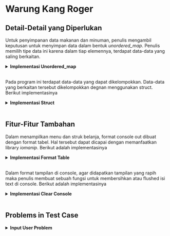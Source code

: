 # Warung Kang Roger

## Detail-Detail yang Diperlukan

Untuk penyimpanan data makanan dan minuman, penulis mengambil keputusan untuk menyimpan data dalam bentuk *unordered_map*. Penulis memilih tipe data ini karena dalam tiap elemennya, terdapat data-data yang saling berkaitan.

<details><summary><b>Implementasi Unordered_map</b></summary>

```cpp
std::unordered_map<std::string, Menu> foodMenu;
foodMenu["Sushi"] = Menu{"Makanan", "Sushi", "111", 25000, 20};
foodMenu["Ramen"] = Menu{"Makanan", "Ramen", "121", 30000, 30};
foodMenu["Yakitori"] = Menu{"Makanan", "Yakitori", "131", 5000, 20};
foodMenu["Niku"] = Menu{"Makanan", "Niku", "141", 25000, 30};
foodMenu["Takoyaki"] = Menu{"Makanan", "Takoyaki", "151", 18000, 25};
foodMenu["Okonomiyaki"] = Menu{"Makanan", "Okonomiyaki", "161", 20000, 14};
foodMenu["Tonkatsu"] = Menu{"Makanan", "Tonkatsu", "171", 30000, 15};

std::unordered_map<std::string, Menu> drinkMenu;
drinkMenu["Matcha"] = Menu{"Minuman", "Matcha", "211", 14000, 20};
drinkMenu["Water"] = Menu{"Minuman", "Water", "221", 5000, 40};
drinkMenu["Coffee"] = Menu{"Minuman", "Coffee", "231", 10000, 20};

auto mapMenu = foodMenu;
mapMenu.insert(drinkMenu.begin(), drinkMenu.end());
```
</details>

<br>

Pada program ini terdapat data-data yang dapat dikelompokkan. Data-data yang berkaitan tersebut dikelompokkan degnan menggunakan struct. Berikut implementasinya

<details><summary><b>Implementasi Struct</b></summary>

```cpp
struct Menu
{
    std::string Kategori;
    std::string Nama;
    std::string ID;
    int Harga;
    int Stock;
};

struct Pelanggan
{
    std::string Nama;
    std::unordered_map<std::string, int> menuPilihan;
    std::unordered_map<std::string, Menu> summary;
};
```
</details>

<br>

## Fitur-Fitur Tambahan
Dalam menampilkan menu dan struk belanja, format console out dibuat dengan format tabel. Hal tersebut dapat dicapai dengan memanfaatkan library *iomanip*. Berikut adalah implementasinya

<details><summary><b>Implementasi Format Table</b></summary>

```cpp

void tampilkanStruk(std::unordered_map<std::string, Menu>& pilihanBelanja)
{
    std::cout << std::left;
    std::cout << std::setw(5) << "ID";
    std::cout << std::setw(14) << "Nama";
    std::cout << std::setw(8) << "Jumlah";
    std::cout << std::setw(9) << "Harga";
    std::cout << '\n';

    for (int i = 0; i < 35; ++i)
    {
        std::cout << "=";
    }
    std::cout << '\n';

    int totalTransaksi = 0;
    for (auto& [name, menu] : pilihanBelanja)
    {
        std::cout << std::setw(5) << menu.ID
                  << std::setw(14) << name
                  << std::setw(8) << menu.Stock
                  << std::setw(9) << menu.Harga
                  << std::endl;

        totalTransaksi += menu.Harga;
    }

    std::cout << "\nTotal Transaksi: Rp" << totalTransaksi << '\n';
}

void tampilkanMenu(std::unordered_map<std::string, Menu>& menuFood, std::unordered_map<std::string, Menu>& menuDrink)
{
    std::cout << std::left;
    std::cout << std::setw(10) << "Kategori";
    std::cout << std::setw(5) << "ID";
    std::cout << std::setw(14) << "Nama";
    std::cout << std::setw(8) << "Harga";
    // std::cout << std::setw(7) << "Stock";
    std::cout << std::endl;

    for (int i = 0; i < 35; ++i)
        std::cout << '=';
    std::cout << std::endl;

    for (auto& [name, menu] : menuFood)
    {
        std::cout << std::setw(10) << menu.Kategori;
        std::cout << std::setw(5) << menu.ID;
        std::cout << std::setw(14) << name;
        std::cout << std::setw(8) << menu.Harga;
        // std::cout << std::setw(7) << menu.Stock;
        std::cout << std::endl;
    }

    std::cout << '\n';
    for (auto& [name, menu] : menuDrink)
    {
        std::cout << std::setw(10) << menu.Kategori;
        std::cout << std::setw(5) << menu.ID;
        std::cout << std::setw(14) << name;
        std::cout << std::setw(8) << menu.Harga;
        // std::cout << std::setw(7) << menu.Stock;
        std::cout << std::endl;
    }
}
```
</details>

<br>

Dalam format tampilan di console, agar didapatkan tampilan yang rapih maka penulis membuat sebuah fungsi untuk membersihkan atau flushed isi text di console. Berikut adalah implementasinya

<details><summary><b>Implementasi Clear Console</b></summary>

```cpp
void clearScreen()
{
#if defined(__linux__) // Or #if __linux__
    system("clear");
#elif __APPLE__
    system("cls");
#elif _WIN32
    system("cls");
#endif
}
```
</details>

<br>

## Problems in Test Case
<details>
<summary><b>Input User Problem</b></summary>
Setiap menentukan pilihan, cara user memilih keputusan adalah dengan mengetik ID pilihan yang tersedia. Untuk meng-handle kasus user tidak memberikan pilihan yang benar maka dibuatlah function yang bernama "prosesKeputusan()" dengan parameter (1) input pilihan user, (2) Array berisi pilihan-pilihan ID yang valid, dan (3) besar Array pilihan-pilihan.

<br>

**Screenshot Hasil**

![Handle input user edge case](../img/handle-user-input.png)

<br>

**Code**

```cpp
// Memvalidasi jawaban user -> Akan mengiterasi input user sampai pilihan user benar
int prosesKeputusan(int *usrInput, int *ptrArr, int sizeArr)
{
    if (std::cin.fail())
    {
        std::cin.clear();
        std::cin.ignore();
        *usrInput = -1;
    }

    bool salahInput = false;

    for (int i = 0; i < sizeArr; ++i)
    {
        if (*usrInput == *(ptrArr + i))
        {
            salahInput = true;
        }
    }

    if (salahInput)
    {
        return *usrInput;
    }
    else
    {
        std::cout << "\nInput yang Anda berikan salah! Tolong ketik ID dari pilihan-pilihan yang tersedia, yaitu ";
        bool flagTunggal = true;
        for (int i = 0; i < sizeArr - 1; ++i)
        {
            std::cout << *(ptrArr + i) << ", ";
            flagTunggal = false;
        }
        if (flagTunggal)
        {
            std::cout << *(ptrArr + sizeArr - 1) << ".\n\n";
        }
        else
        {
            std::cout << "dan " << *(ptrArr + sizeArr - 1) << ".\n\n";
        }

        int newUsrInput;
        std::cout << "Pilih ID: ";
        std::cin >> newUsrInput;

        return prosesKeputusan(&newUsrInput, ptrArr, sizeArr);
    }
}
```

</details>